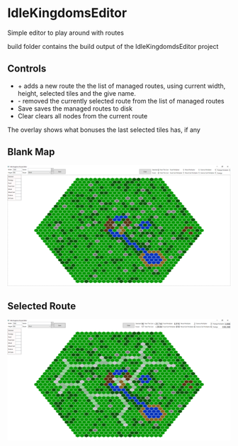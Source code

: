 IdleKingdomsEditor
==================

Simple editor to play around with routes

build folder contains the build output of the IdleKingdomdsEditor project

Controls
--------

* \+ adds a new route the the list of managed routes, using current width, height, selected tiles and the give name.
* \- removed the currently selected route from the list of managed routes
* Save saves the managed routes to disk
* Clear clears all nodes from the current route

The overlay shows what bonuses the last selected tiles has, if any

Blank Map
---------

![clear map](Screenshots/blank.png)

Selected Route
--------------

![selected route map](Screenshots/selected.png)